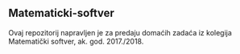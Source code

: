 ## Matematicki-softver

Ovaj repozitorij napravljen je za predaju domaćih zadaća iz kolegija Matematički softver, ak. god. 2017./2018.
